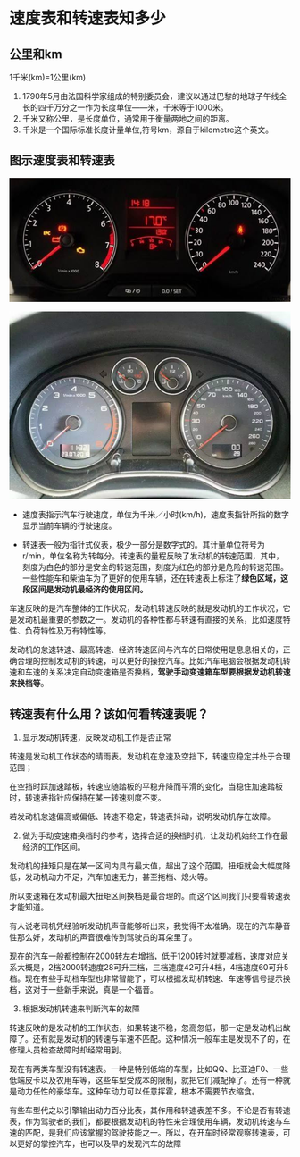 # 速度表和转速表知多少

## 公里和km

1千米(km)=1公里(km)


1. 1790年5月由法国科学家组成的特别委员会，建议以通过巴黎的地球子午线全长的四千万分之一作为长度单位——米，千米等于1000米。
2. 千米又称公里，是长度单位，通常用于衡量两地之间的距离。
3. 千米是一个国际标准长度计量单位,符号km，源自于kilometre这个英文。

## 图示速度表和转速表

![1543201156749.png](image/1543201156749.png)

![1543201355901.png](image/1543201355901.png)


* 速度表指示汽车行驶速度，单位为千米／小时(km/h)，速度表指针所指的数字显示当前车辆的行驶速度。

* 转速表一般为指针式仪表，极少一部分是数字式的。其计量单位符号为r/min，单位名称为转每分。转速表的量程反映了发动机的转速范围，其中，刻度为白色的部分是安全的转速范围，刻度为红色的部分是危险的转速范围。一些性能车和柴油车为了更好的使用车辆，还在转速表上标注了**绿色区域，这段区间是发动机最经济的使用区间。**

车速反映的是汽车整体的工作状况，发动机转速反映的就是发动机的工作状况，它是发动机最重要的参数之一。发动机的各种性都与转速有直接的关系，比如速度特性、负荷特性及万有特性等。

发动机的怠速转速、最高转速、经济转速区间与汽车的日常使用是息息相关的，正确合理的控制发动机的转速，可以更好的操控汽车。比如汽车电脑会根据发动机转速和车速的关系决定自动变速箱是否换档，**驾驶手动变速箱车型要根据发动机转速来换档等**。

## 转速表有什么用？该如何看转速表呢？

1. 显示发动机转速，反映发动机工作是否正常

转速是发动机工作状态的晴雨表。发动机在怠速及空挡下，转速应稳定并处于合理范围；

在空挡时踩加速踏板，转速应随踏板的平稳升降而平滑的变化，当稳住加速踏板时，转速表指针应保持在某一转速刻度不变。

若发动机怠速偏高或偏低、转速不稳定，转速表抖动，说明发动机存在故障。


2. 做为手动变速箱换档时的参考，选择合适的换档时机，让发动机始终工作在最经济的工作区间。

发动机的扭矩只是在某一区间内具有最大值，超出了这个范围，扭矩就会大幅度降低，发动机动力不足，汽车加速无力，甚至拖档、熄火等。

所以变速箱在发动机最大扭矩区间换档是最合理的。而这个区间我们只要看转速表才能知道。

有人说老司机凭经验听发动机声音能够听出来，我觉得不太准确。现在的汽车静音性那么好，发动机的声音很难传到驾驶员的耳朵里了。

现在的汽车一般都控制在2000转左右增挡，低于1200转时就要减档，速度对应关系大概是，2档2000转速度28可升三档，三档速度42可升4档，4档速度60可升5档。现在有些手动档车型也非常智能了，可以根据发动机转速、车速等信号提示换档，这对于一些新手来说，真是一个福音。

3. 根据发动机转速来判断汽车的故障

转速反映的是发动机的工作状态，如果转速不稳，忽高忽低，那一定是发动机出故障了。还有就是发动机的转速与车速不匹配。这种情况一般车主是发现不了的，在修理人员检查故障时却经常用到。

现在有两类车型没有转速表。一种是特别低端的车型，比如QQ、比亚迪F0、一些低端皮卡以及农用车等，这些车型受成本的限制，就把它们减配掉了。还有一种就是动力任性的豪华车。这种车动力可以任意挥霍，根本不需要节衣缩食。

有些车型代之以引擎输出动力百分比表，其作用和转速表差不多。不论是否有转速表，作为驾驶者的我们，都要根据发动机的特性来合理使用车辆，发动机转速与车速的匹配，是我们应该掌握的驾驶技能之一。所以，在开车时经常观察转速表，可以更好的掌控汽车，也可以及早的发现汽车的故障
